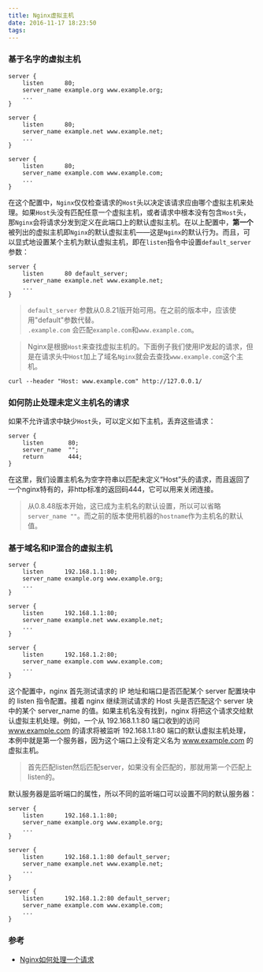 ```yaml
---
title: Nginx虚拟主机
date: 2016-11-17 18:23:50
tags: 
---
```

### 基于名字的虚拟主机

```
server {
    listen      80;
    server_name example.org www.example.org;
    ...
}

server {
    listen      80;
    server_name example.net www.example.net;
    ...
}

server {
    listen      80;
    server_name example.com www.example.com;
    ...
}
```

在这个配置中，`Nginx`仅仅检查请求的`Host`头以决定该请求应由哪个虚拟主机来处理。如果`Host`头没有匹配任意一个虚拟主机，或者请求中根本没有包含`Host`头，那`Nginx`会将请求分发到定义在此端口上的默认虚拟主机。在以上配置中，**第一个** 被列出的虚拟主机即`Nginx`的默认虚拟主机——这是`Nginx`的默认行为。而且，可以显式地设置某个主机为默认虚拟主机，即在`listen`指令中设置`default_server`参数：
```
server {
    listen      80 default_server;
    server_name example.net www.example.net;
    ...
}
```

> `default_server` 参数从0.8.21版开始可用。在之前的版本中，应该使用"default"参数代替。    
> `.example.com` 会匹配`example.com`和`www.example.com`。

> Nginx是根据`Host`来查找虚拟主机的。下面例子我们使用IP发起的请求，但是在请求头中`Host`加上了域名`Nginx`就会去查找`www.example.com`这个主机。
``` shell 
curl --header "Host: www.example.com" http://127.0.0.1/
```

### 如何防止处理未定义主机名的请求
如果不允许请求中缺少`Host`头，可以定义如下主机，丢弃这些请求：
```
server {
    listen       80;
    server_name  "";
    return       444;
}
```
在这里，我们设置主机名为空字符串以匹配未定义“Host”头的请求，而且返回了一个nginx特有的，非http标准的返回码444，它可以用来关闭连接。
> 从0.8.48版本开始，这已成为主机名的默认设置，所以可以省略`server_name ""`。而之前的版本使用机器的`hostname`作为主机名的默认值。

### 基于域名和IP混合的虚拟主机
```
server {
    listen      192.168.1.1:80;
    server_name example.org www.example.org;
    ...
}

server {
    listen      192.168.1.1:80;
    server_name example.net www.example.net;
    ...
}

server {
    listen      192.168.1.2:80;
    server_name example.com www.example.com;
    ...
}
```
这个配置中，nginx 首先测试请求的 IP 地址和端口是否匹配某个 server 配置块中的 listen 指令配置。接着 nginx 继续测试请求的 Host 头是否匹配这个 server 块中的某个 server_name 的值。如果主机名没有找到，nginx 将把这个请求交给默认虚拟主机处理。例如，一个从 192.168.1.1:80 端口收到的访问 www.example.com 的请求将被监听 192.168.1.1:80 端口的默认虚拟主机处理，本例中就是第一个服务器，因为这个端口上没有定义名为 www.example.com 的虚拟主机。  

> 首先匹配listen然后匹配server，如果没有全匹配的，那就用第一个匹配上listen的。

默认服务器是监听端口的属性，所以不同的监听端口可以设置不同的默认服务器：
```
server {
    listen      192.168.1.1:80;
    server_name example.org www.example.org;
    ...
}

server {
    listen      192.168.1.1:80 default_server;
    server_name example.net www.example.net;
    ...
}

server {
    listen      192.168.1.2:80 default_server;
    server_name example.com www.example.com;
    ...
}
```


### 参考
- [Nginx如何处理一个请求](http://tengine.taobao.org/nginx_docs/cn/docs/http/request_processing.html)
